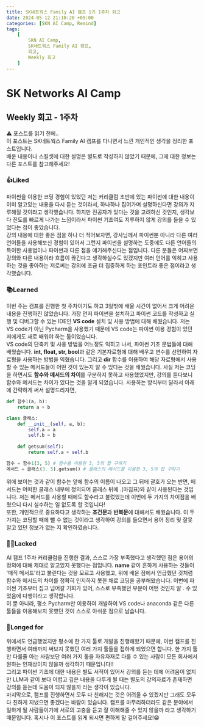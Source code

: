 ```yaml
---
title: SK네트웍스 Family AI 캠프 1기 1주차 회고
date: 2024-05-12 21:10:20 +09:00
categories: [SKN AI Camp, Remind]
tags: 
    [
        SKN AI Camp,
        SK네트웍스 Family AI 캠프,
        회고,
        Weekly 회고
    ]
---
```


# SK Networks AI Camp
## Weekly 회고 - 1주차  
  
:warning: 포스트를 읽기 전에..  
이 포스트는 SK네트웍스 Family AI 캠프를 다니면서 느낀 개인적인 생각을 정리한 포스트입니다.  
배운 내용이나 스킬셋에 대한 설명은 별도로 작성하지 않았기 때문에, 그에 대한 정보는 다른 포스트를 참고해주세요!
  
  

### :thumbsup:Liked
파이썬을 이용한 코딩 경험이 있었던 저는 커리큘럼 초반에 있는 파이썬에 대한 내용이 이미 알고있는 내용을 다시 듣는 것이라서, 하나하나 집어가며 설명하신다면 강의가 지루해질 것이라고 생각했습니다. 하지만 전공자가 있다는 것을 고려하신 것인지, 생각보다 진도를 빠르게 나가는 느낌이라서 파이썬 기초여도 지루하지 않게 강의를 들을 수 있었다는 점이 좋았습니다.   
강의 내용에 대한 좋은 점을 하나 더 적어보자면, 강사님께서 파이썬뿐 아니라 다른 여러 언어들을 사용해보신 경험이 있어서 그런지 파이썬을 설명하는 도중에도 다른 언어들의 특이한 사용법이나 파이썬과 다른 점을 얘기해주신다는 점입니다. 다른 분들은 어찌보면 강의와 다른 내용이라 흐름이 끊긴다고 생각하실수도 있겠지만 여러 언어를 익히고 사용하는 것을 좋아하는 저로써는 강의에 조금 더 집중하게 하는 포인트라 좋은 점이라고 생각했습니다.  
  

### :books:Learned
이번 주는 캠프를 진행한 첫 주차이기도 하고 3일밖에 배울 시간이 없어서 크게 어려운 내용을 진행하진 않았습니다. 가장 먼저 파이썬을 설치하고 파이썬 코드를 작성하고 실행 및 디버그할 수 있는 IDE인 **VS code** 설치 및 사용 방법에 대해 배웠습니다. 저는 VS code가 아닌 Pycharm을 사용했기 때문에 VS code는 파이썬 이용 경험이 있던 저에게도 새로 배워야 하는 툴이었습니다.  
VS code의 단축키 및 사용 방법을 어느정도 익히고 나서, 파이썬 기초 문법들에 대해 배웠습니다. **int, float, str, bool**과 같은 기본자료형에 대해 배우고 변수를 선언하여 자료형을 사용하는 방법을 익혔습니다. 그리고 **dir** 함수를 이용하여 해당 자료형에서 사용할 수 있는 메서드들이 어떤 것이 있는지 알 수 있다는 것을 배웠습니다. 사실 저는 코딩을 하면서도 **함수와 메서드의 차이**를 구분하지 못하고 사용했었지만, 강의를 듣다보니 함수와 메서드는 차이가 있다는 것을 알게 되었습니다. 사용하는 방식부터 달라서 아래에 간략하게 써서 설명드리자면,

```py
def 함수1(a, b):
    return a + b

class 클래스:
    def __init__(self, a, b):
        self.a = a
        self.b = b
    
    def getsum(self):
        return self.a + self.b

함수 = 함수1(3, 5) # 함수를 이용한 3, 5의 합 구하기
메서드 = 클래스(3. 5).getsum() # 클래스의 메서드를 이용한 3, 5의 합 구하기
```

위에 보이는 것과 같이 함수는 앞에 함수의 이름이 나오고 그 뒤에 괄호가 오는 반면, 메서드는 어떠한 클래스 내부에 정의되어 클래스 뒤에 .(마침표)와 같이 사용된다는 것입니다. 저는 메서드를 사용할 때에도 함수라고 불렀었는데 이번에 두 가지의 차이점을 배웠으니 다시 실수하는 일 없도록 할 것입니다!  
또한, 개인적으로 중요하다고 생각하는 **조건문**과 **반복문**에 대해서도 배웠습니다. 이 두가지는 코딩할 때에 뺄 수 없는 것이라고 생각하여 강의를 들으면서 용어 정리 및 잘못 알고 있던 정보가 없는 지 확인하였습니다.  
  

### :face_with_spiral_eyes:Lacked
AI 캠프 1주차 커리큘럼을 진행한 결과, 스스로 가장 부족했다고 생각했던 점은 용어의 정의에 대해 제대로 알고있지 못했다는 점입니다. __name__ 같이 흔하게 사용하는 것들이 '매직 메서드'라고 불린다는 것을 모르고 사용했고, 위에 배운 점에서 언급했던 것처럼 함수와 메서드의 차이를 정확히 인지하지 못한 채로 코딩을 공부해왔습니다. 이번에 파이썬 기초부터 집고 넘어갈 기회가 있어, 스스로 부족했던 부분이 어떤 것인지 알 . 수 있었음에 다행이라고 생각합니다.  
이 뿐 아니라, 평소 Pycharm만 이용하여 개발하여 VS code나 anaconda 같은 다른 툴들을 이용해보지 못했던 것이 스스로 아쉬운 점으로 남습니다.  
  

### :thought_balloon:Longed for
위에서도 언급했었지만 평소에 한 가지 툴로 개발을 진행해왔기 때문에, 이번 캠프를 진행하면서 여태까지 써보지 못했던 여러 가지 툴들을 접하게 되었으면 합니다. 한 가지 툴만 다룰줄 아는 사람보단 여러 가지 툴을 자유자재로 다룰 수 있는 사람이 모든 회사에서 원하는 인재상이지 않을까 생각하기 때문입니다!!  
그리고 파이썬 기초에 대한 내용은 별도 서적이 있어서 강의를 듣는 데에 어려움이 없지만 LLM과 같이 보다 어렵고 깊은 내용을 다루게 될 때는 별도의 강의자료가 존재하면 강의를 듣는데 도움이 되지 않을까 라는 생각이 있습니다.  
마지막으로, 캠프를 진행하면서 모두 다 친해지는 것은 어려울 수 있겠지만 그래도 모두 다 친하게 지냈으면 좋겠다는 바람이 있습니다. 캠프를 마무리하더라도 같은 분야에서 일하게 될 사람들이기에 서로의 고충을 듣고 잘 이해해줄 수 있지 않을까 라고 생각하기 때문입니다. 혹시나 이 포스트를 읽게 되시면 편하게 말 걸어주세요!:grin:  
